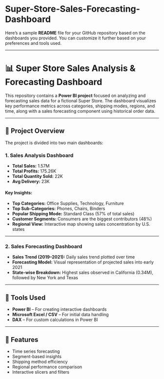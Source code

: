 # Super-Store-Sales-Forecasting-Dashboard
Here’s a sample **README** file for your GitHub repository based on the dashboards you provided. You can customize it further based on your preferences and tools used.

---

# 📊 Super Store Sales Analysis & Forecasting Dashboard

This repository contains a **Power BI project** focused on analyzing and forecasting sales data for a fictional Super Store. The dashboard visualizes key performance metrics across categories, shipping modes, regions, and time, along with a sales forecasting component using historical order data.

---

## 🧾 Project Overview

The project is divided into two main dashboards:

### 1. **Sales Analysis Dashboard**

* **Total Sales:** 1.57M
* **Total Profits:** 175.26K
* **Total Quantity Sold:** 22K
* **Avg Delivery:** 23K

#### Key Insights:

* **Top Categories:** Office Supplies, Technology, Furniture
* **Top Sub-Categories:** Phones, Chairs, Binders
* **Popular Shipping Mode:** Standard Class (57% of total sales)
* **Customer Segments:** Consumers are the biggest contributors (48%)
* **Regional View:** Interactive map showing sales concentration by U.S. states

---

### 2. **Sales Forecasting Dashboard**

* **Sales Trend (2019–2021):** Daily sales trend plotted over time
* **Forecasting Model:** Visual representation of projected sales into early 2021
* **State-wise Breakdown:** Highest sales observed in California (0.34M), followed by New York and Texas

---

## 📌 Tools Used

* **Power BI** – For creating interactive dashboards
* **Microsoft Excel / CSV** – For initial data handling
* **DAX** – For custom calculations in Power BI

---

## 🔮 Features

* Time series forecasting
* Segment-based insights
* Shipping method efficiency
* Regional performance comparison
* Interactive slicers and filters
